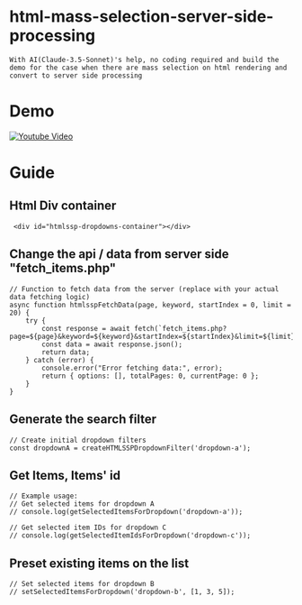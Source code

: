 # html-mass-selection-server-side-processing
    With AI(Claude-3.5-Sonnet)'s help, no coding required and build the demo for the case when there are mass selection on html rendering and convert to server side processing

# Demo
[![Youtube Video](https://img.youtube.com/vi/zSknAbUgUdg/maxresdefault.jpg)](https://www.youtube.com/watch?v=zSknAbUgUdg)

# Guide
## Html Div container
     <div id="htmlssp-dropdowns-container"></div>

## Change the api / data from server side "fetch_items.php"
    // Function to fetch data from the server (replace with your actual data fetching logic)
    async function htmlsspFetchData(page, keyword, startIndex = 0, limit = 20) {
        try {
            const response = await fetch(`fetch_items.php?page=${page}&keyword=${keyword}&startIndex=${startIndex}&limit=${limit}`);
            const data = await response.json();
            return data;
        } catch (error) {
            console.error("Error fetching data:", error);
            return { options: [], totalPages: 0, currentPage: 0 };
        }
    }

## Generate the search filter
    // Create initial dropdown filters
    const dropdownA = createHTMLSSPDropdownFilter('dropdown-a');
## Get Items, Items' id
    // Example usage:
    // Get selected items for dropdown A
    // console.log(getSelectedItemsForDropdown('dropdown-a'));

    // Get selected item IDs for dropdown C
    // console.log(getSelectedItemIdsForDropdown('dropdown-c'));

## Preset existing items on the list
    // Set selected items for dropdown B
    // setSelectedItemsForDropdown('dropdown-b', [1, 3, 5]);
    
